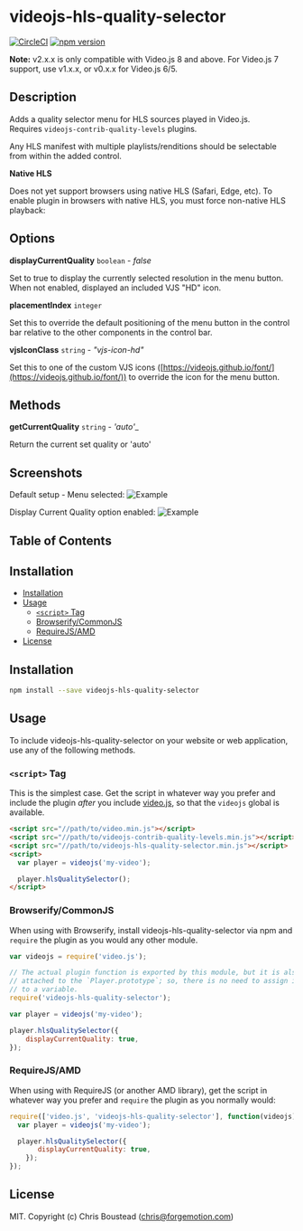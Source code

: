 # videojs-hls-quality-selector
[![CircleCI](https://circleci.com/gh/chrisboustead/videojs-hls-quality-selector/tree/master.svg?style=svg)](https://circleci.com/gh/chrisboustead/videojs-hls-quality-selector/tree/master)
[![npm version](https://badge.fury.io/js/videojs-hls-quality-selector.svg)](https://badge.fury.io/js/videojs-hls-quality-selector)

**Note:** v2.x.x is only compatible with Video.js 8 and above. For Video.js 7 support, use v1.x.x, or v0.x.x for Video.js 6/5.

## Description

Adds a quality selector menu for HLS sources played in Video.js.  
Requires `videojs-contrib-quality-levels` plugins.

Any HLS manifest with multiple playlists/renditions should be selectable from within the added control.  

**Native HLS**

Does not yet support browsers using native HLS (Safari, Edge, etc). To enable plugin in browsers with native HLS, you must force non-native HLS playback:

## Options

**displayCurrentQuality** `boolean` - _false_

Set to true to display the currently selected resolution in the menu button.  When not enabled, displayed an included VJS "HD" icon.

**placementIndex** `integer`

Set this to override the default positioning of the menu button in the control bar relative to the other components in the control bar.

**vjsIconClass** `string` - _"vjs-icon-hd"_

Set this to one of the custom VJS icons ([https://videojs.github.io/font/](https://videojs.github.io/font/)) to override the icon for the menu button. 


## Methods

**getCurrentQuality** `string` - _'auto'__

Return the current set quality or 'auto'


## Screenshots

Default setup - Menu selected:
![Example](example.png)


Display Current Quality option enabled:
![Example](example-2.png)

## Table of Contents

<!-- START doctoc generated TOC please keep comment here to allow auto update -->
<!-- DON'T EDIT THIS SECTION, INSTEAD RE-RUN doctoc TO UPDATE -->
## Installation

- [Installation](#installation)
- [Usage](#usage)
  - [`<script>` Tag](#script-tag)
  - [Browserify/CommonJS](#browserifycommonjs)
  - [RequireJS/AMD](#requirejsamd)
- [License](#license)

<!-- END doctoc generated TOC please keep comment here to allow auto update -->
## Installation

```sh
npm install --save videojs-hls-quality-selector
```

## Usage

To include videojs-hls-quality-selector on your website or web application, use any of the following methods.

### `<script>` Tag

This is the simplest case. Get the script in whatever way you prefer and include the plugin _after_ you include [video.js][videojs], so that the `videojs` global is available.

```html
<script src="//path/to/video.min.js"></script>
<script src="//path/to/videojs-contrib-quality-levels.min.js"></script>
<script src="//path/to/videojs-hls-quality-selector.min.js"></script>
<script>
  var player = videojs('my-video');

  player.hlsQualitySelector();
</script>
```

### Browserify/CommonJS

When using with Browserify, install videojs-hls-quality-selector via npm and `require` the plugin as you would any other module.

```js
var videojs = require('video.js');

// The actual plugin function is exported by this module, but it is also
// attached to the `Player.prototype`; so, there is no need to assign it
// to a variable.
require('videojs-hls-quality-selector');

var player = videojs('my-video');

player.hlsQualitySelector({
    displayCurrentQuality: true,
});
```

### RequireJS/AMD

When using with RequireJS (or another AMD library), get the script in whatever way you prefer and `require` the plugin as you normally would:

```js
require(['video.js', 'videojs-hls-quality-selector'], function(videojs) {
  var player = videojs('my-video');

  player.hlsQualitySelector({
       displayCurrentQuality: true,
    });
});
```

## License

MIT. Copyright (c) Chris Boustead (chris@forgemotion.com)


[videojs]: http://videojs.com/
